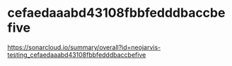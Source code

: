 # cefaedaaabd43108fbbfedddbaccbefive
https://sonarcloud.io/summary/overall?id=neojarvis-testing_cefaedaaabd43108fbbfedddbaccbefive
